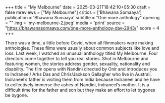 +++
title = "My Melbourne"
date = 2025-03-21T18:42:10+05:30
draft = false
mreviews = ["My Melbourne"]
critics = ['Bhawana Somaaya']
publication = 'Bhawana Somaaya'
subtitle = "One more anthology"
opening = ""
img = 'my-melbourne-2.jpeg'
media = 'print'
source = "https://bhawanasomaaya.com/one-more-anthology-day-2943/"
score = 4
+++

There was a time, a little before Covid, when all filmmakers were making anthologies. These films were usually about common subjects like love and loss. Last week, I watched an unusual anthology titled My Melbourne. Four directors come together to tell you real stories. Shot in Melbourne and featuring women, the stories address gender, sexuality, nationality and disability. The film opens with Nandini directed by Onir and introduces you to Indraneel/ Arks Das and Chris/Jackson Gallagher who live in Australi. Indraneel’s father is visiting them from India because Indraneel and he have to collectively immerse the ashes of Nandini, Indraneel’s mother. It is a difficult time for the father and son but they make an effort to let bygones be bygone.
